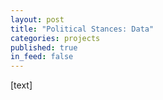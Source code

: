```yaml
---
layout: post
title: "Political Stances: Data"
categories: projects
published: true
in_feed: false
---
```


[text]
